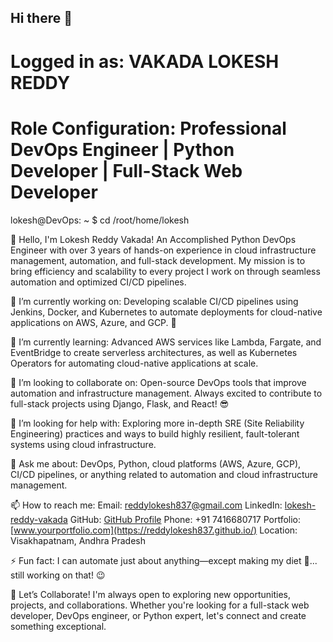 ## Hi there 👋

<!--
**reddylokesh837/reddylokesh837** is a ✨ _special_ ✨ repository because its `README.md` (this file) appears on your GitHub profile.

Here are some ideas to get you started:

- 🔭 I’m currently working on ...
- 🌱 I’m currently learning ...
- 👯 I’m looking to collaborate on ...
- 🤔 I’m looking for help with ...
- 💬 Ask me about ...
- 📫 How to reach me: ...
- 😄 Pronouns: ...
- ⚡ Fun fact: ...
-->


# Logged in as: VAKADA LOKESH REDDY
# Role Configuration: Professional DevOps Engineer | Python Developer | Full-Stack Web Developer

lokesh@DevOps: ~ $ cd /root/home/lokesh

👋 Hello, I'm Lokesh Reddy Vakada!
An Accomplished Python DevOps Engineer with over 3 years of hands-on experience in cloud infrastructure management, automation, and full-stack development. My mission is to bring efficiency and scalability to every project I work on through seamless automation and optimized CI/CD pipelines.

🔭 I’m currently working on:
Developing scalable CI/CD pipelines using Jenkins, Docker, and Kubernetes to automate deployments for cloud-native applications on AWS, Azure, and GCP. 🚀

🌱 I’m currently learning:
Advanced AWS services like Lambda, Fargate, and EventBridge to create serverless architectures, as well as Kubernetes Operators for automating cloud-native applications at scale.

👯 I’m looking to collaborate on:
Open-source DevOps tools that improve automation and infrastructure management. Always excited to contribute to full-stack projects using Django, Flask, and React! 😎

🤔 I’m looking for help with:
Exploring more in-depth SRE (Site Reliability Engineering) practices and ways to build highly resilient, fault-tolerant systems using cloud infrastructure.

💬 Ask me about:
DevOps, Python, cloud platforms (AWS, Azure, GCP), CI/CD pipelines, or anything related to automation and cloud infrastructure management.

📫 How to reach me:
Email: reddylokesh837@gmail.com
LinkedIn: [lokesh-reddy-vakada](https://www.linkedin.com/in/lokesh-reddy-vakada/)
GitHub: [GitHub Profile](https://github.com/reddylokesh837)
Phone: +91 7416680717
Portfolio: [www.yourportfolio.com](https://reddylokesh837.github.io/)
Location: Visakhapatnam, Andhra Pradesh


⚡ Fun fact:
I can automate just about anything—except making my diet 🍲... still working on that! 😉


🚀 Let’s Collaborate!
I'm always open to exploring new opportunities, projects, and collaborations. Whether you're looking for a full-stack web developer, DevOps engineer, or Python expert, let's connect and create something exceptional.
